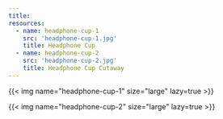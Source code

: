 ```yaml
---
title:
resources:
  - name: headphone-cup-1
    src: 'headphone-cup-1.jpg'
    title: Headphone Cup
  - name: headphone-cup-2
    src: 'headphone-cup-2.jpg'
    title: Headphone Cup Cutaway
---
```


{{< img name="headphone-cup-1" size="large" lazy=true >}}

{{< img name="headphone-cup-2" size="large" lazy=true >}}
